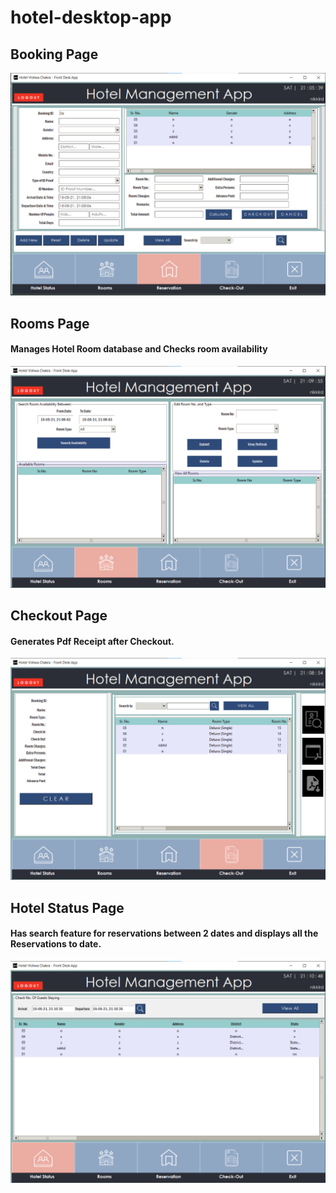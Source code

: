 # hotel-desktop-app  
## Booking Page
![Booking Page](screenshots/Bookingpage.png)
## Rooms Page
#### Manages Hotel Room database and Checks room availability
![Rooms Page](screenshots/RoomsPage.png)
## Checkout Page
#### Generates Pdf Receipt after Checkout.
![Checkout/Receipt Page](screenshots/PreviewPage.png)
## Hotel Status Page
#### Has search feature for reservations between 2 dates and displays all the Reservations to date.
![Hotel Status Page](screenshots/StatusPage.png)

